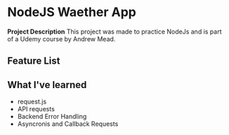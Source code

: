 # NodeJS Waether App
**Project Description**
This project was made to practice NodeJs and is part of a Udemy course by Andrew Mead.

## Feature List

## What I've learned
  * request.js
  * API requests
  * Backend Error Handling
  * Asyncronis and Callback Requests